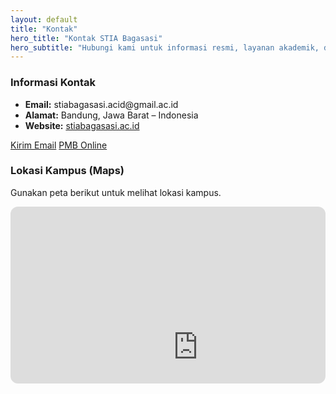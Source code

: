```yaml
---
layout: default
title: "Kontak"
hero_title: "Kontak STIA Bagasasi"
hero_subtitle: "Hubungi kami untuk informasi resmi, layanan akademik, dan kerja sama."
---
```


<section class="grid">
  <article class="card span-6">
    <h3>Informasi Kontak</h3>
    <ul>
      <li><strong>Email:</strong> stiabagasasi.acid@gmail.ac.id</li>
      <li><strong>Alamat:</strong> Bandung, Jawa Barat – Indonesia</li>
      <li><strong>Website:</strong> <a href="https://stiabagasasi.ac.id" target="_blank" rel="noopener">stiabagasasi.ac.id</a></li>
    </ul>
    <p>
      <a class="btn" href="mailto:stiabagasasi.acid@gmail.ac.id">Kirim Email</a>
      <a class="btn" href="https://stiabagasasi.ac.id/pmb/" target="_blank" rel="noopener">PMB Online</a>
    </p>
  </article>

  <article class="card span-6">
    <h3>Lokasi Kampus (Maps)</h3>
    <p>Gunakan peta berikut untuk melihat lokasi kampus.</p>
    <div style="position:relative; padding-bottom:56.25%; height:0; overflow:hidden; border-radius:12px;">
      <iframe src="https://www.google.com/maps/embed?pb=!1m18!1m12!1m3!1d3960.720141307165!2d107.62900400000001!3d-6.924019400000001!2m3!1f0!2f0!3f0!3m2!1i1024!2i768!4f13.1!3m3!1m2!1s0x2e68e7d6c6161a99%3A0x5398ea230dae84e4!2sSTIA%20Bagasasi!5e0!3m2!1sid!2sid!4v1761645887219!5m2!1sid!2sid" width="600" height="450" style="border:0;" allowfullscreen="" loading="lazy" referrerpolicy="no-referrer-when-downgrade"></iframe>
    </div>
  </article>
</section>
